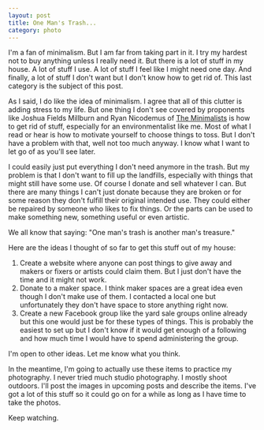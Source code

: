```yaml
---
layout: post
title: One Man's Trash...
category: photo
---
```


I'm a fan of minimalism. But I am far from taking part in it. I try my hardest not to buy anything unless I really need it. But there is a lot of stuff in my house. A lot of stuff I use. A lot of stuff I feel like I might need one day. And finally, a lot of stuff I don't want but I don't know how to get rid of. This last category is the subject of this post.

As I said, I do like the idea of minimalism. I agree that all of this clutter is adding stress to my life. But one thing I don't see covered by proponents like Joshua Fields Millburn and Ryan Nicodemus of [The Minimalists](https://www.theminimalists.com) is how to get rid of stuff, especially for an environmentalist like me. Most of what I read or hear is how to motivate yourself to choose things to toss. But I don't have a problem with that, well not too much anyway. I know what I want to let go of as you'll see later.

I could easily just put everything I don't need anymore in the trash. But my problem is that I don't want to fill up the landfills, especially with things that might still have some use. Of course I donate and sell whatever I can. But there are many things I can't just donate because they are broken or for some reason they don't fulfill their original intended use. They could either be repaired by someone who likes to fix things. Or the parts can be used to make something new, something useful or even artistic.

We all know that saying: "One man's trash is another man's treasure."


Here are the ideas I thought of so far to get this stuff out of my house:

1. Create a website where anyone can post things to give away and makers or fixers or artists could claim them. But I just don't have the time and it might not work.
1. Donate to a maker space. I think maker spaces are a great idea even though I don't make use of them. I contacted a local one but unfortunately they don't have space to store anything right now.
1. Create a new Facebook group like the yard sale groups online already but this one would just be for these types of things. This is probably the easiest to set up but I don't know if it would get enough of a following and how much time I would have to spend administering the group.

I'm open to other ideas. Let me know what you think.

In the meantime, I'm going to actually use these items to practice my photography. I never tried much studio photography. I mostly shoot outdoors. I'll post the images in upcoming posts and describe the items. I've got a lot of this stuff so it could go on for a while as long as I have time to take the photos.

Keep watching.

